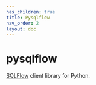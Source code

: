 ```yaml
---
has_children: true
title: Pysqlflow
nav_order: 2
layout: doc
---
```


# pysqlflow

[SQLFlow](https://github.com/sql-machine-learning/sqlflow) client library for Python.
